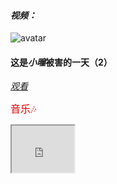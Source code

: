 #### *视频：*

![avatar](https://note.youdao.com/yws/api/personal/file/WEB9e7474f6ccedc8b178b1e4be7008dca7?method=download&shareKey=050dfd2a747cfe2b3568ebe8e3b38258&inline=true)

#### 这是*小曈*被害的一天（2）

[*观看*](/v001.html)

<font face="黑体" color=DeepSkyBlue1 size=3>音乐🎶</font>

<iframe height=75 width=100 src="https://note.youdao.com/yws/api/personal/file/WEB0f66fc2c93d591f595d25769b82fa9dfmethod=download&shareKey=319aa49aff5e6ab22177c85fedc52c8e&inline=true">
[进入](/music-in.html)

